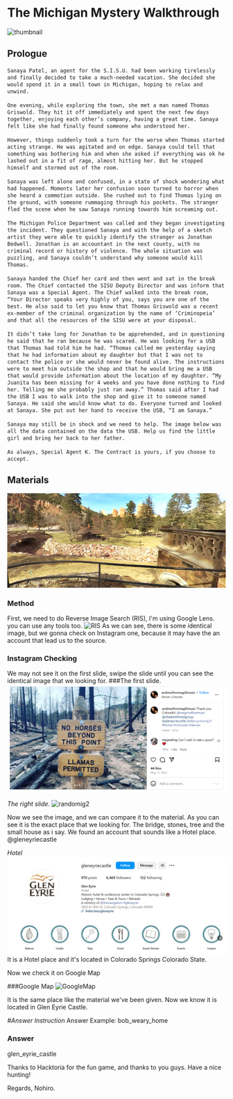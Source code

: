 # The Michigan Mystery Walkthrough
![thumbnail](https://i0.wp.com/hacktoria.com/wp-content/uploads/2024/05/Cover-The-Michigan-Mystery.jpg?w=1280&ssl=1)
## Prologue
```
Sanaya Patel, an agent for the S.I.S.U. had been working tirelessly and finally decided to take a much-needed vacation. She decided she would spend it in a small town in Michigan, hoping to relax and unwind.

One evening, while exploring the town, she met a man named Thomas Griswold. They hit it off immediately and spent the next few days together, enjoying each other’s company, having a great time. Sanaya felt like she had finally found someone who understood her.

However, things suddenly took a turn for the worse when Thomas started acting strange. He was agitated and on edge. Sanaya could tell that something was bothering him and when she asked if everything was ok he lashed out in a fit of rage, almost hitting her. But he stopped himself and stormed out of the room.

Sanaya was left alone and confused, in a state of shock wondering what had happened. Moments later her confusion soon turned to horror when she heard a commotion outside. She rushed out to find Thomas lying on the ground, with someone rummaging through his pockets. The stranger fled the scene when he saw Sanaya running towards him screaming out.

The Michigan Police Department was called and they began investigating the incident. They questioned Sanaya and with the help of a sketch artist they were able to quickly identify the stranger as Jonathan Bedwell. Jonathan is an accountant in the next county, with no criminal record or history of violence. The whole situation was puzzling, and Sanaya couldn’t understand why someone would kill Thomas.

Sanaya handed the Chief her card and then went and sat in the break room. The Chief contacted the SISU Deputy Director and was inform that Sanaya was a Special Agent. The Chief walked into the break room, “Your Director speaks very highly of you, says you are one of the best. He also said to let you know that Thomas Griswold was a recent ex-member of the criminal organization by the name of ‘Criminopeia’ and that all the resources of the SISU were at your disposal.

It didn’t take long for Jonathan to be apprehended, and in questioning he said that he ran because he was scared. He was looking for a USB that Thomas had told him he had. “Thomas called me yesterday saying that he had information about my daughter but that I was not to contact the police or she would never be found alive. The instructions were to meet him outside the shop and that he would bring me a USB that would provide information about the location of my daughter. “My Juanita has been missing for 4 weeks and you have done nothing to find her. Telling me she probably just ran away.” Thomas said after I had the USB I was to walk into the shop and give it to someone named Sanaya. He said she would know what to do. Everyone turned and looked at Sanaya. She put out her hand to receive the USB, “I am Sanaya.”

Sanaya may still be in shock and we need to help. The image below was all the data contained on the data the USB. Help us find the little girl and bring her back to her father.

As always, Special Agent K. The Contract is yours, if you choose to accept.
```
## Materials

![Material](https://raw.githubusercontent.com/NohiroNayottama/The-Michigan-Mystery/main/location-edited%20(1).webp)

### Method

First, we need to do Reverse Image Search (RIS), I'm using Google Lens. you can use any tools too.
![RIS](https://github.com/NohiroNayottama/The-Michigan-Mystery/blob/main/tutor.jpg)
As we can see, there is some identical image, but we gonna check on Instagram one, because it may have the an account that lead us to the source.

### Instagram Checking

We may not see it on the first slide, swipe the slide until you can see the identical image that we looking for.
###The first slide.
![randomig](https://github.com/NohiroNayottama/The-Michigan-Mystery/blob/main/tutor2.PNG)

*The right slide.*
![randomig2](https://github.com/NohiroNayottama/The-Michigan-Mystery/blob/main/tutor3.jpg)

Now we see the image, and we can compare it to the material. As you can see it is the exact place that we looking for. The bridge, stones, tree and the small house as i say.
We found an account that sounds like a Hotel place.
@gleneyriecastle

*Hotel*
![Hotel](https://github.com/NohiroNayottama/The-Michigan-Mystery/blob/main/tutor4.PNG)
It is a Hotel place and it's located in Colorado Springs Colorado State.

Now we check it on Google Map

###Google Map
![GoogleMap](https://github.com/NohiroNayottama/The-Michigan-Mystery/blob/main/tutor5.jpg)

It is the same place like the material we've been given. Now we know it is located in Glen Eyrie Castle.

*#Answer Instruction*
Answer Example: bob_weary_home
### Answer
glen_eyrie_castle

Thanks to Hacktoria for the fun game, and thanks to you guys.
Have a nice hunting!

Regards, Nohiro.
